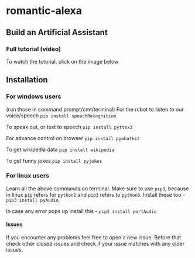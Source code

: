 # romantic-alexa
## Build an Artificial Assistant

### Full tutorial (video)
To watch the tutorial, click on the image below



## Installation
### For windows users
(run those in command prompt/cmt/terminal)
For the robot to listen to our voice/speech
`pip install speechRecognition`

To speak out, or text to speech
`pip install pyttsx3`

For advance control on browser
`pip install pywhatkit`

To get wikipedia data
`pip install wikipedia`

To get funny jokes
`pip install pyjokes`

### For linux users
Learn all the above commands on terminal. Make sure to use `pip3`, because in linux `pip` refers for `python2` and `pip3` refers to `python3`.
Install these too - 
`pip3 install pyAudio`

In case any error pops up install this -
`pip3 install portAudio`

#### Issues
If you encounter any problems feel free to open a new issue. Before that check other closed issues and check if your issue matches with any older issues.
